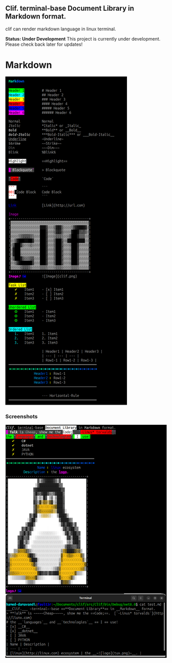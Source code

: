 ## Clif. terminal-base Document Library in Markdown format.
clif can render markdown language in linux terminal.

**Status: Under Development**
This project is currently under development. Please check back later for updates!

# Markdown
![clif markdown](https://raw.githubusercontent.com/fault3r/clif/refs/heads/main/clif-markdown.png)


### Screenshots
![clif markdown](https://raw.githubusercontent.com/fault3r/clif/refs/heads/main/clif-markdown-tests.png)

